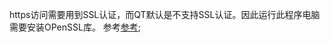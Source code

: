 https访问需要用到SSL认证，而QT默认是不支持SSL认证。因此运行此程序电脑需要安装OPenSSL库。
参考[参考](https://blog.csdn.net/itjobtxq/article/details/8244509);

